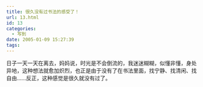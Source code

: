 ```yaml
---
title: 很久没有过书法的感受了！
url: 13.html
id: 13
categories:
  - 写到
date: 2005-01-09 15:27:39
tags:
---
```


日子一天一天在离去，妈妈说，时光是不会倒流的，我迷迷糊糊，似懂非懂，身处异地，这种想法就愈加炽烈，也正是由于没有了在书法里面，找宁静、找清闲、找自由......反正，这种感觉是很久就没有过了。